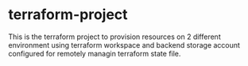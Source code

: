 # terraform-project
This is the terraform project to provision resources on 2 different environment using terraform workspace and backend storage account configured for remotely managin terraform state file.